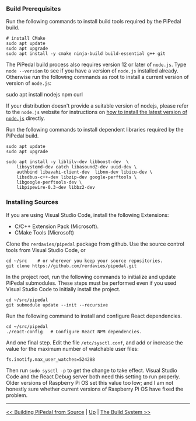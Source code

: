 ### Build Prerequisites

Run the following commands to install build tools required by the PiPedal build.

    # install CMake
    sudo apt update
    sudo apt upgrade
    sudo apt install -y cmake ninja-build build-essential g++ git

The PiPedal build process also requires version 12 or later of `node.js`. Type `node --version` to see if you have a version 
of `node.js` installed already. Otherwise run the following commands as root to install a current version of version of `node.js`: 


   sudo apt install nodejs npm curl


If your distribution doesn't provide a suitable version of nodejs, 
please refer to the `node.js` website for instructions on [how to install the latest version of `node.js`](https://nodejs.org/en/download) directly.

Run the following commands to install dependent libraries required by the PiPedal build.
 
    sudo apt update 
    sudo apt upgrade
    
    sudo apt install -y liblilv-dev libboost-dev  \
        libsystemd-dev catch libasound2-dev uuid-dev \
        authbind libavahi-client-dev  libnm-dev libicu-dev \
        libsdbus-c++-dev libzip-dev google-perftools \
        libgoogle-perftools-dev \
        libpipewire-0.3-dev libbz2-dev
    

### Installing Sources

If you are using Visual Studio Code, install the following Extensions:

- C/C++ Extension Pack (Microsoft).
- CMake Tools (Microsoft)

Clone the `rerdavies/pipedal` package from github. Use the source control tools from Visual Studio Code, or

    cd ~/src    # or wherever you keep your source repositories.
    git clone https://github.com/rerdavies/pipedal.git

In the project root, run the following commands to initialize and update PiPedal submodules. These steps
must be performed even if you used Visual Studio Code to initially install the project.

    cd ~/src/pipedal
    git submodule update --init --recursive
   
Run the following command to install and configure React dependencies.

    cd ~/src/pipedal
    ./react-config   # Configure React NPM dependencies.

And one final step. Edit the file `/etc/sysctl.conf`, and add or increase the value for the maximum number of watchable user 
files:

    fs.inotify.max_user_watches=524288

Then run `sudo sysctl -p` to get the change to take effect. Visual Studio Code and the React Debug server both need this 
setting to run properly. Older versions of Raspberry Pi OS set this value too low; and I am not honestly sure whether current 
versions of Raspberry Pi OS have fixed the problem.
   
--------------------------   
[<< Building PiPedal from Source](BuildingPiPedalFromSource.md) | [Up](Documentation.md) | [The Build System >>](TheBuildSystem.md)
 

